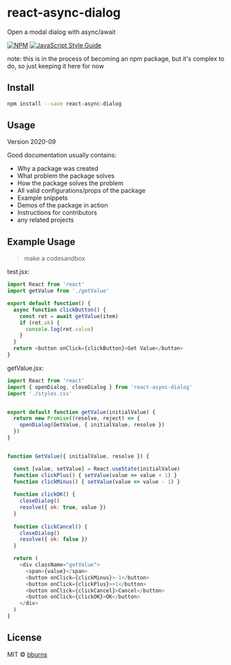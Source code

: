 # react-async-dialog

Open a modal dialog with async/await

[![NPM](https://img.shields.io/npm/v/react-async-dialog.svg)](https://www.npmjs.com/package/react-async-dialog) 
[![JavaScript Style Guide](https://img.shields.io/badge/code_style-standard-brightgreen.svg)](https://standardjs.com)


note: this is in the process of becoming an npm package, but it's complex to do, so just keeping it here for now


## Install

```bash
npm install --save react-async-dialog
```

## Usage


Version 2020-09



Good documentation usually contains:

- Why a package was created
- What problem the package solves
- How the package solves the problem
- All valid configurations/props of the package
- Example snippets
- Demos of the package in action
- Instructions for contributors
- any related projects



## Example Usage

>make a codesandbox


test.jsx:

```js
import React from 'react'
import getValue from './getValue'

export default function() {
  async function clickButton() {
    const ret = await getValue(item)
    if (ret.ok) {
      console.log(ret.value)
    }
  }
  return <button onClick={clickButton}>Get Value</button>
}
```


getValue.jsx:

```js
import React from 'react'
import { openDialog, closeDialog } from 'react-async-dialog'
import './styles.css'


export default function getValue(initialValue) {
  return new Promise((resolve, reject) => {
    openDialog(GetValue, { initialValue, resolve })
  })
}


function GetValue({ initialValue, resolve }) {

  const [value, setValue] = React.useState(initialValue)
  function clickPlus() { setValue(value => value + 1) }
  function clickMinus() { setValue(value => value - 1) }
  
  function clickOK() {
    closeDialog()
    resolve({ ok: true, value })
  }
  
  function clickCancel() {
    closeDialog()
    resolve({ ok: false })
  }

  return (
    <div className="getValue">
      <span>{value}</span>
      <button onClick={clickMinus}>-1</button>
      <button onClick={clickPlus}>+1</button>
      <button onClick={clickCancel}>Cancel</button>
      <button onClick={clickOK}>OK</button>
    </div>
  )
}
```



## License

MIT © [bburns](https://github.com/bburns)

